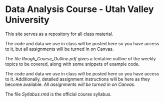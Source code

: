 # Data Analysis Course - Utah Valley University

This site serves as a repository for all class material.

The code and data we use in class will be posted here so you have access to it,
but all assignments will be turned in on Canvas.

The file *Rough_Course_Outline.pdf* gives a tentative outline of the weekly topics to be covered, along with some snippets of example code.

The code and data we use in class will be posted here so you have access to it.
Additionally, detailed assignment instructions will be here as they become available.
*All assignments will be turned in on Canvas.*

The file *Syllabus.rmd* is the official course syllabus.


